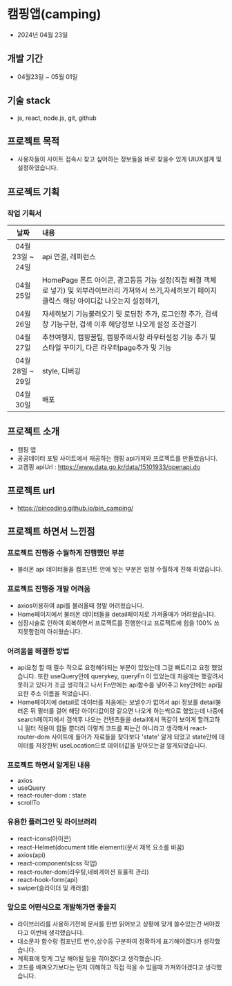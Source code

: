 # 캠핑앱(camping)

- 2024년 04월 23일

## 개발 기간

- 04월23일 ~ 05월 01일

## 기술 stack

- js, react, node.js, git, github

## 프로젝트 목적

- 사용자들이 사이트 접속시 찾고 싶어하는 정보들을 바로 찾을수 있게 UIUX설계 및 설정하였습니다.

## 프로젝트 기획

### 작업 기획서

|       날짜       | 내용                                                                                                                                                      |
| :--------------: | :-------------------------------------------------------------------------------------------------------------------------------------------------------- |
| 04월 23일 ~ 24일 | api 연결, 레퍼런스                                                                                                                                        |
|    04월 25일     | HomePage 폰트 아이콘, 광고등등 기능 설정(직접 배결 객체로 넣기) 및 외부라이브러리 가져와서 쓰기,자세히보기 페이지 클릭스 해당 아이디값 나오는지 설정하기, |
|    04월 26일     | 자세히보기 기능불러오기 및 로딩창 추가, 로그인창 추가, 검색창 기능구현, 검색 이후 해당정보 나오게 설정 조건걸기                                           |
|    04월 27일     | 추천여행지, 캠핑꿀팁, 캠핑주의사항 라우터설정 기능 추가 및 스타일 꾸미기, 다른 라우터page추가 및 기능                                                     |
| 04월 28일 ~ 29일 | style, 디버깅                                                                                                                                             |
|    04월 30일     | 배포                                                                                                                                                      |

## 프로젝트 소개

- 캠핑 앱
- 공공데이터 포털 사이트에서 재공하는 캠핑 api가져와 프로젝트를 만들었습니다.
- 고캠핑 apiUrl : https://www.data.go.kr/data/15101933/openapi.do

## 프로젝트 url

- https://pincoding.github.io/pin_camping/

## 프로젝트 하면서 느낀점

### 프로젝트 진행중 수월하게 진행했던 부분

- 불러온 api 데이터들을 컴포넌트 안에 넣는 부분은 엄청 수월하게 진해 하였습니다.

### 프로젝트 진행중 개발 어려움

- axios이용하여 api를 불러올때 정말 어려웠습니다.
- Home페이지에서 불러온 데이터들을 detail페이지로 가져올때가 어려웠습니다.
- 심장시술로 인하여 회복하면서 프로젝트를 진행한다고 프로젝트에 힘을 100% 쓰지못함점이 아쉬웠습니다.

### 어려움을 해결한 방법

- api요청 할 때 필수 적으로 요청해야되는 부분이 있었는데 그걸 빠트리고 요청 했었습니다. 또한 useQuery안에 querykey, queryFn 이 있었는데 처음에는 했갈려서 못하고 있다가 조금 생각하고 나서 Fn안에는 api함수를 넣어주고 key안에는 api필요한 주소 이름을 적었습니다.
- Home페이지에 detail로 데이터를 처음에는 보낼수가 없어서 api 정보를 detail불러온 뒤 필터를 걸어 해당 아이디값이랑 같으면 나오게 하는씩으로 했었는데 나중에 search페이지에서 갬색후 나오는 컨텐츠들을 detail에서 똑같이 보이게 할려고하니 필터 적용이 힘들 뿐더러 이렇게 코드를 짜는건 아니라고 생각해서 react-router-dom 사이트에 들어가 자료들을 찾아보다 'state' 알게 되었고 state안에 데이터를 저장한뒤 useLocation으로 데이터값을 받아오는걸 알게되었습니다.

### 프로젝트 하면서 알게된 내용

- axios
- useQuery
- react-router-dom : state
- scrollTo

### 유용한 플러그인 및 라이브러리

- react-icons(아이콘)
- react-Helmet(document title element)(문서 제목 요소를 바꿈)
- axios(api)
- react-components(css 작업)
- react-router-dom(라우팅,네비게이션 효율적 관리)
- react-hook-form(api)
- swiper(슬라이더 및 캐러셀)

### 앞으로 어떤식으로 개발해가면 좋을지

- 라이브러리를 사용하기전에 문서를 한번 읽어보고 상황에 맞게 쓸수있는건 써야겠다고 이번에 생각했습니다.
- 대소문자 함수랑 컴포넌트 변수,상수등 구분하여 정확하게 표기해야겠다가 생각했습니다.
- 계획표에 맞게 그날 해야될 일을 히야겠다고 생각했습니다.
- 코드를 배껴오기보다는 먼저 이해하고 직접 적을 수 있을때 가져와야겠다고 생각했습니다.
